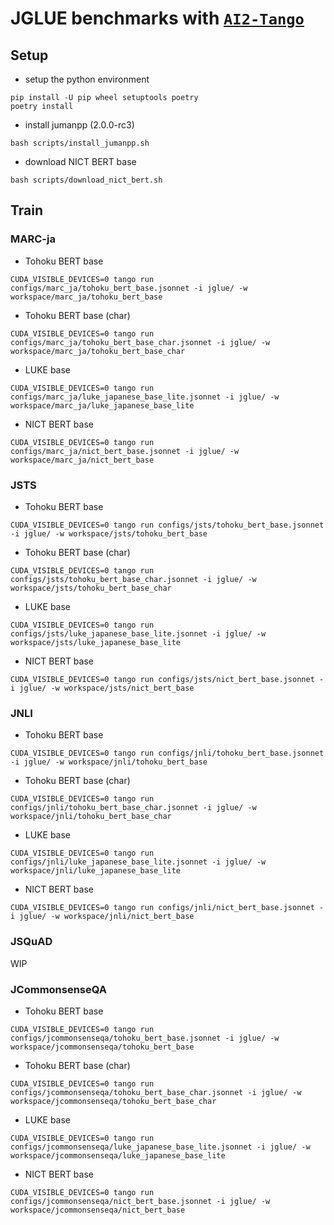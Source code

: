 # JGLUE benchmarks with [`AI2-Tango`](https://github.com/allenai/tango)

## Setup

- setup the python environment

```console
pip install -U pip wheel setuptools poetry
poetry install
```

- install jumanpp (2.0.0-rc3)

```console
bash scripts/install_jumanpp.sh
```

- download NICT BERT base

```console
bash scripts/download_nict_bert.sh
```

## Train

### MARC-ja

- Tohoku BERT base

```console
CUDA_VISIBLE_DEVICES=0 tango run configs/marc_ja/tohoku_bert_base.jsonnet -i jglue/ -w workspace/marc_ja/tohoku_bert_base
```

- Tohoku BERT base (char)

```console
CUDA_VISIBLE_DEVICES=0 tango run configs/marc_ja/tohoku_bert_base_char.jsonnet -i jglue/ -w workspace/marc_ja/tohoku_bert_base_char
```

- LUKE base

```console
CUDA_VISIBLE_DEVICES=0 tango run configs/marc_ja/luke_japanese_base_lite.jsonnet -i jglue/ -w workspace/marc_ja/luke_japanese_base_lite
```

- NICT BERT base

```console
CUDA_VISIBLE_DEVICES=0 tango run configs/marc_ja/nict_bert_base.jsonnet -i jglue/ -w workspace/marc_ja/nict_bert_base
```

### JSTS

- Tohoku BERT base

```console
CUDA_VISIBLE_DEVICES=0 tango run configs/jsts/tohoku_bert_base.jsonnet -i jglue/ -w workspace/jsts/tohoku_bert_base
```

- Tohoku BERT base (char)

```console
CUDA_VISIBLE_DEVICES=0 tango run configs/jsts/tohoku_bert_base_char.jsonnet -i jglue/ -w workspace/jsts/tohoku_bert_base_char
```

- LUKE base

```console
CUDA_VISIBLE_DEVICES=0 tango run configs/jsts/luke_japanese_base_lite.jsonnet -i jglue/ -w workspace/jsts/luke_japanese_base_lite
```

- NICT BERT base

```console
CUDA_VISIBLE_DEVICES=0 tango run configs/jsts/nict_bert_base.jsonnet -i jglue/ -w workspace/jsts/nict_bert_base
```

### JNLI

- Tohoku BERT base

```console
CUDA_VISIBLE_DEVICES=0 tango run configs/jnli/tohoku_bert_base.jsonnet -i jglue/ -w workspace/jnli/tohoku_bert_base
```

- Tohoku BERT base (char)

```console
CUDA_VISIBLE_DEVICES=0 tango run configs/jnli/tohoku_bert_base_char.jsonnet -i jglue/ -w workspace/jnli/tohoku_bert_base_char
```

- LUKE base

```console
CUDA_VISIBLE_DEVICES=0 tango run configs/jnli/luke_japanese_base_lite.jsonnet -i jglue/ -w workspace/jnli/luke_japanese_base_lite
```

- NICT BERT base

```console
CUDA_VISIBLE_DEVICES=0 tango run configs/jnli/nict_bert_base.jsonnet -i jglue/ -w workspace/jnli/nict_bert_base
```

### JSQuAD

WIP

### JCommonsenseQA

- Tohoku BERT base

```console
CUDA_VISIBLE_DEVICES=0 tango run configs/jcommonsenseqa/tohoku_bert_base.jsonnet -i jglue/ -w workspace/jcommonsenseqa/tohoku_bert_base
```

- Tohoku BERT base (char)

```console
CUDA_VISIBLE_DEVICES=0 tango run configs/jcommonsenseqa/tohoku_bert_base_char.jsonnet -i jglue/ -w workspace/jcommonsenseqa/tohoku_bert_base_char
```

- LUKE base

```console
CUDA_VISIBLE_DEVICES=0 tango run configs/jcommonsenseqa/luke_japanese_base_lite.jsonnet -i jglue/ -w workspace/jcommonsenseqa/luke_japanese_base_lite
```

- NICT BERT base

```console
CUDA_VISIBLE_DEVICES=0 tango run configs/jcommonsenseqa/nict_bert_base.jsonnet -i jglue/ -w workspace/jcommonsenseqa/nict_bert_base
```

